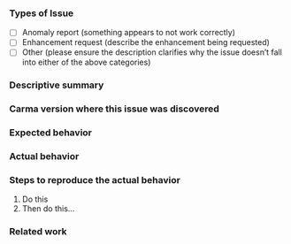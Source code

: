 ### Types of Issue

<!--- What type of issue? Replace the space with an `x` in the box that applies: -->

- [ ] Anomaly report (something appears to not work correctly)
- [ ] Enhancement request (describe the enhancement being requested)
- [ ] Other (please ensure the description clarifies why the issue doesn’t fall into either of the above categories)

### Descriptive summary
<!--- Provide a detailed description of the problem or suggested new functionality. -->
<!--- Be sure to include contextual info, as readers may not be aware of what you are doing. -->

### Carma version where this issue was discovered
<!--- What version are you running that you noticed this problem or deficiency? -->
<!--- If this is an enhancement request, record the latest available version. -->

### Expected behavior

### Actual behavior
<!--- Describe what happens in the version noted above that you'd like to change. -->

### Steps to reproduce the actual behavior
<!--- Edit the below template! -->
1. Do this
1. Then do this...

### Related work
<!--- Links to related tickets or prior related work here. -->
<!--- If this is an enhancement request, this field may not apply. -->

